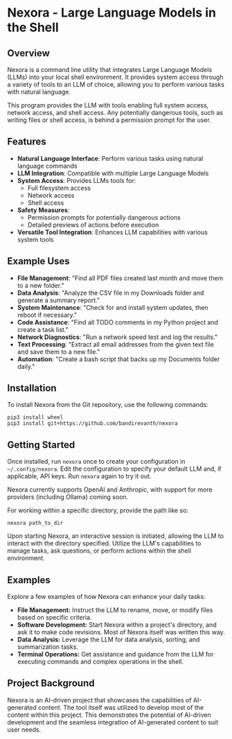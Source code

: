 # Nexora - Large Language Models in the Shell

## Overview

Nexora is a command line utility that integrates Large Language Models (LLMs) into your local shell environment. It provides system access through a variety of tools to an LLM of choice, allowing you to perform various tasks with natural language. 

This program provides the LLM with tools enabling full system access, network access, and shell access. Any potentially dangerous tools, such as writing files or shell access, is behind a permission prompt for the user.

## Features

- **Natural Language Interface**: Perform various tasks using natural language commands
- **LLM Integration**: Compatible with multiple Large Language Models
- **System Access**: Provides LLMs tools for:
  - Full filesystem access
  - Network access
  - Shell access
- **Safety Measures**:
  - Permission prompts for potentially dangerous actions
  - Detailed previews of actions before execution
- **Versatile Tool Integration**: Enhances LLM capabilities with various system tools

## Example Uses

- **File Management**: "Find all PDF files created last month and move them to a new folder."
- **Data Analysis**: "Analyze the CSV file in my Downloads folder and generate a summary report."
- **System Maintenance**: "Check for and install system updates, then reboot if necessary."
- **Code Assistance**: "Find all TODO comments in my Python project and create a task list."
- **Network Diagnostics**: "Run a network speed test and log the results."
- **Text Processing**: "Extract all email addresses from the given text file and save them to a new file."
- **Automation**: "Create a bash script that backs up my Documents folder daily."

## Installation
To install Nexora from the Git repository, use the following commands:

```
pip3 install wheel
pip3 install git+https://github.com/bandirevanth/nexora
```

## Getting Started

Once installed, run `nexora` once to create your configuration in `~/.config/nexora`. Edit the configuration to specify your default LLM and, if applicable, API keys. Run `nexora` again to try it out.

Nexora currently supports OpenAI and Anthropic, with support for more providers (including Ollama) coming soon. 

For working within a specific directory, provide the path like so:

```
nexora path_to_dir
```

Upon starting Nexora, an interactive session is initiated, allowing the LLM to interact with the directory specified. Utilize the LLM's capabilities to manage tasks, ask questions, or perform actions within the shell environment.

## Examples

Explore a few examples of how Nexora can enhance your daily tasks:

- **File Management:** Instruct the LLM to rename, move, or modify files based on specific criteria.
- **Software Development:** Start Nexora within a project's directory, and ask it to make code revisions. Most of Nexora itself was written this way.
- **Data Analysis:** Leverage the LLM for data analysis, sorting, and summarization tasks.
- **Terminal Operations:** Get assistance and guidance from the LLM for executing commands and complex operations in the shell.

## Project Background

Nexora is an AI-driven project that showcases the capabilities of AI-generated content. The tool itself was utilized to develop most of the content within this project. This demonstrates the potential of AI-driven development and the seamless integration of AI-generated content to suit user needs.
